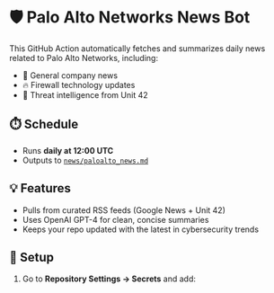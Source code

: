 # 🛡️ Palo Alto Networks News Bot

This GitHub Action automatically fetches and summarizes daily news related to Palo Alto Networks, including:

- 📰 General company news
- 🔥 Firewall technology updates
- 🧠 Threat intelligence from Unit 42

## ⏱️ Schedule

- Runs **daily at 12:00 UTC**
- Outputs to [`news/paloalto_news.md`](news/paloalto_news.md)

## 💡 Features

- Pulls from curated RSS feeds (Google News + Unit 42)
- Uses OpenAI GPT-4 for clean, concise summaries
- Keeps your repo updated with the latest in cybersecurity trends

## 🔐 Setup

1. Go to **Repository Settings → Secrets** and add:
